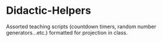 # Didactic-Helpers
Assorted teaching scripts (countdown timers, random number generators...etc.) formatted for projection in class.
